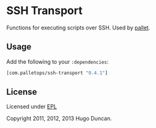# SSH Transport

Functions for executing scripts over SSH.  Used by
[pallet](https://github.com/pallet/pallet).

## Usage

Add the following to your `:dependencies`:

```clj
[com.palletops/ssh-transport "0.4.1"]
```

## License

Licensed under [EPL](http://www.eclipse.org/legal/epl-v10.html)

Copyright 2011, 2012, 2013  Hugo Duncan.
